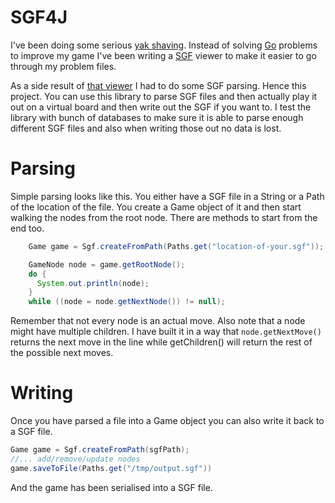 SGF4J
=====

I've been doing some serious [yak shaving](https://en.wiktionary.org/wiki/yak_shaving). Instead of solving [Go](https://en.wikipedia.org/wiki/Go_(game)) problems to improve my game I've been writing a [SGF](http://www.red-bean.com/sgf/) viewer to make it easier to go through my problem files.

As a side result of [that viewer](https://github.com/toomasr/sgf4j-gui) I had to do some SGF parsing. Hence this project. You can use this library to parse SGF files and then actually play it out on a virtual board and then write out the SGF if you want to. I test the library with bunch of databases to make sure it is able to parse enough different SGF files and also when writing those out no data is lost.

Parsing
=======

Simple parsing looks like this. You either have a SGF file in a String or a Path of the location of the file. You create a Game object of it and then start walking the nodes from the root node. There are methods to start from the end too.

```java
    Game game = Sgf.createFromPath(Paths.get("location-of-your.sgf"));

    GameNode node = game.getRootNode();
    do {
      System.out.println(node);
    }
    while ((node = node.getNextNode()) != null);
```

Remember that not every node is an actual move. Also note that a node might have multiple children. I have built it in a way that `node.getNextMove()` returns the next move in the line while getChildren() will return the rest of the possible next moves.

Writing
=======

Once you have parsed a file into a Game object you can also write it back to a SGF file.

```java
Game game = Sgf.createFromPath(sgfPath);
//... add/remove/update nodes
game.saveToFile(Paths.get("/tmp/output.sgf"))
```

And the game has been serialised into a SGF file.